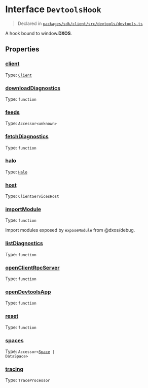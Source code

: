 # Interface `DevtoolsHook`
> Declared in [`packages/sdk/client/src/devtools/devtools.ts`]()

A hook bound to window.__DXOS__.
## Properties
### [client](https://github.com/dxos/dxos/blob/f2f84db18/packages/sdk/client/src/devtools/devtools.ts#L22)
Type: <code>[Client](/api/@dxos/client/classes/Client)</code>



### [downloadDiagnostics](https://github.com/dxos/dxos/blob/f2f84db18/packages/sdk/client/src/devtools/devtools.ts#L35)
Type: <code>function</code>



### [feeds](https://github.com/dxos/dxos/blob/f2f84db18/packages/sdk/client/src/devtools/devtools.ts#L28)
Type: <code>Accessor&lt;unknown&gt;</code>



### [fetchDiagnostics](https://github.com/dxos/dxos/blob/f2f84db18/packages/sdk/client/src/devtools/devtools.ts#L46)
Type: <code>function</code>



### [halo](https://github.com/dxos/dxos/blob/f2f84db18/packages/sdk/client/src/devtools/devtools.ts#L29)
Type: <code>[Halo](/api/@dxos/client/interfaces/Halo)</code>



### [host](https://github.com/dxos/dxos/blob/f2f84db18/packages/sdk/client/src/devtools/devtools.ts#L23)
Type: <code>ClientServicesHost</code>



### [importModule](https://github.com/dxos/dxos/blob/f2f84db18/packages/sdk/client/src/devtools/devtools.ts#L42)
Type: <code>function</code>

Import modules exposed by  `exposeModule`  from @dxos/debug.

### [listDiagnostics](https://github.com/dxos/dxos/blob/f2f84db18/packages/sdk/client/src/devtools/devtools.ts#L44)
Type: <code>function</code>



### [openClientRpcServer](https://github.com/dxos/dxos/blob/f2f84db18/packages/sdk/client/src/devtools/devtools.ts#L31)
Type: <code>function</code>



### [openDevtoolsApp](https://github.com/dxos/dxos/blob/f2f84db18/packages/sdk/client/src/devtools/devtools.ts#L33)
Type: <code>function</code>



### [reset](https://github.com/dxos/dxos/blob/f2f84db18/packages/sdk/client/src/devtools/devtools.ts#L37)
Type: <code>function</code>



### [spaces](https://github.com/dxos/dxos/blob/f2f84db18/packages/sdk/client/src/devtools/devtools.ts#L27)
Type: <code>Accessor&lt;[Space](/api/@dxos/client/interfaces/Space) | DataSpace&gt;</code>



### [tracing](https://github.com/dxos/dxos/blob/f2f84db18/packages/sdk/client/src/devtools/devtools.ts#L25)
Type: <code>TraceProcessor</code>



    